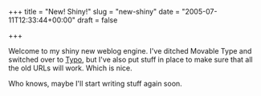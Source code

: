 +++
title = "New! Shiny!"
slug = "new-shiny"
date = "2005-07-11T12:33:44+00:00"
draft = false

+++

Welcome to my shiny new weblog engine. I've ditched Movable Type and switched over to [Typo](http://typo.leetsoft.com/), but I've also put stuff in place to make sure that all the old URLs will work. Which is nice.

Who knows, maybe I'll start writing stuff again soon.
